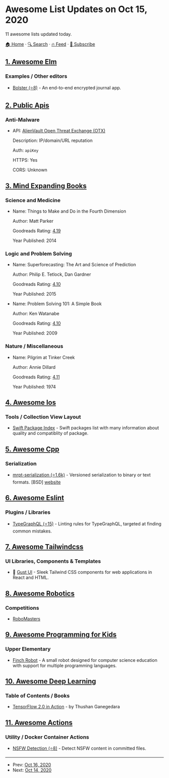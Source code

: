 # Awesome List Updates on Oct 15, 2020

11 awesome lists updated today.

[🏠 Home](/README.md) · [🔍 Search](https://www.trackawesomelist.com/search/) · [🔥 Feed](https://www.trackawesomelist.com/rss.xml) · [📮 Subscribe](https://trackawesomelist.us17.list-manage.com/subscribe?u=d2f0117aa829c83a63ec63c2f&id=36a103854c)



## [1. Awesome Elm](/content/sporto/awesome-elm/README.md)

### Examples / Other editors

*   [Bolster (⭐8)](https://github.com/tarbh-engineering/journal) - An end-to-end encrypted journal app.

## [2. Public Apis](/content/public-apis/public-apis/README.md)

### Anti-Malware

- API: [AlienVault Open Threat Exchange (OTX)](https://otx.alienvault.com/api)

  Description: IP/domain/URL reputation

  Auth: `apiKey`

  HTTPS: Yes

  CORS: Unknown



## [3. Mind Expanding Books](/content/hackerkid/Mind-Expanding-Books/README.md)

### Science and Medicine

- Name: Things to Make and Do in the Fourth Dimension

  Author: Matt Parker

  Goodreads Rating: [4.19](https://www.goodreads.com/en/book/show/21805670-things-to-make-and-do-in-the-fourth-dimension)

  Year Published: 2014



### Logic and Problem Solving

- Name: Superforecasting: The Art and Science of Prediction

  Author: Philip E. Tetlock, Dan Gardner

  Goodreads Rating: [4.10](https://www.goodreads.com/book/show/23995360-superforecasting)

  Year Published: 2015


- Name: Problem Solving 101: A Simple Book

  Author: Ken Watanabe

  Goodreads Rating: [4.10](https://www.goodreads.com/book/show/6271219-problem-solving-101)

  Year Published: 2009



### Nature / Miscellaneous

- Name: Pilgrim at Tinker Creek

  Author: Annie Dillard

  Goodreads Rating: [4.11](https://www.goodreads.com/book/show/12527.Pilgrim_at_Tinker_Creek)

  Year Published: 1974



## [4. Awesome Ios](/content/vsouza/awesome-ios/README.md)

### Tools / Collection View Layout

*   [Swift Package Index](https://swiftpackageindex.com) - Swift packages list with many information about quality and compatiblity of package.

## [5. Awesome Cpp](/content/fffaraz/awesome-cpp/README.md)

### Serialization

*   [mrpt-serialization (⭐1.6k)](https://github.com/mrpt/mrpt/) - Versioned serialization to binary or text formats. \[BSD] [website](https://docs.mrpt.org/reference/latest/group_mrpt_serialization_grp.html)

## [6. Awesome Eslint](/content/dustinspecker/awesome-eslint/README.md)

### Plugins / Libraries

*   [TypeGraphQL (⭐15)](https://github.com/borremosch/eslint-plugin-type-graphql) - Linting rules for TypeGraphQL, targeted at finding common mistakes.

## [7. Awesome Tailwindcss](/content/aniftyco/awesome-tailwindcss/README.md)

### UI Libraries, Components & Templates

*   🧩 [Gust UI](https://www.gustui.com/) - Sleek Tailwind CSS components for web applications in React and HTML.

## [8. Awesome Robotics](/content/kiloreux/awesome-robotics/README.md)

### Competitions

*   [RoboMasters](https://www.robomaster.com/en-US)

## [9. Awesome Programming for Kids](/content/HollyAdele/awesome-programming-for-kids/README.md)

### Upper Elementary

*   [Finch Robot](https://www.birdbraintechnologies.com/finch2/) - A small robot designed for computer science education with support for multiple programming languages.

## [10. Awesome Deep Learning](/content/ChristosChristofidis/awesome-deep-learning/README.md)

### Table of Contents / Books

*   [TensorFlow 2.0 in Action](https://www.manning.com/books/tensorflow-in-action) - by Thushan Ganegedara

## [11. Awesome Actions](/content/sdras/awesome-actions/README.md)

### Utility / Docker Container Actions

*   [NSFW Detection (⭐8)](https://github.com/fabasoad/nsfw-detection-action) - Detect NSFW content in committed files.

---

- Prev: [Oct 16, 2020](/content/2020/10/16/README.md)
- Next: [Oct 14, 2020](/content/2020/10/14/README.md)